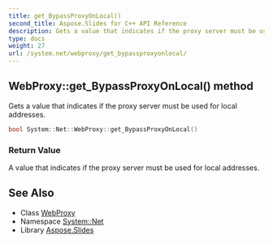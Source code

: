 ```yaml
---
title: get_BypassProxyOnLocal()
second_title: Aspose.Slides for C++ API Reference
description: Gets a value that indicates if the proxy server must be used for local addresses.
type: docs
weight: 27
url: /system.net/webproxy/get_bypassproxyonlocal/
---
```

## WebProxy::get_BypassProxyOnLocal() method


Gets a value that indicates if the proxy server must be used for local addresses.

```cpp
bool System::Net::WebProxy::get_BypassProxyOnLocal()
```


### Return Value

A value that indicates if the proxy server must be used for local addresses.

## See Also

* Class [WebProxy](../)
* Namespace [System::Net](../../)
* Library [Aspose.Slides](../../../)